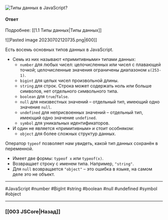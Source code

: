 ![Типы данных в JavaScript?](https://youtu.be/ycYp7CYOnO0?t=471)

#### Ответ

Подробнее: [[1.1 Типы данных|Типы данных]]

![[Pasted image 20230702120735.png|600]]

Есть восемь основных типов данных в JavaScript. 
-   Семь из них называют «примитивными» типами данных:
    -   `number` для любых чисел: целочисленных или чисел с плавающей точкой; целочисленные значения ограничены диапазоном `±(253-1)`.
    -   `bigint` для целых чисел произвольной длины.
    -   `string` для строк. Строка может содержать ноль или больше символов, нет отдельного символьного типа.
    -   `boolean` для `true`/`false`.
    -   `null` для неизвестных значений – отдельный тип, имеющий одно значение `null`.
    -   `undefined` для неприсвоенных значений – отдельный тип, имеющий одно значение `undefined`.
    -   `symbol` для уникальных идентификаторов.
-   И один не является «примитивным» и стоит особняком:
    -   `object` для более сложных структур данных.

Оператор `typeof` позволяет нам увидеть, какой тип данных сохранён в переменной.

-   Имеет две формы: `typeof x` или `typeof(x)`.
-   Возвращает строку с именем типа. Например, `"string"`.
-   Для `null` возвращается `"object"` – это ошибка в языке, на самом деле это не объект.

___
#JavaScript #number #BigInt #string #boolean #null #undefined #symbol #object 

___

### [[003 JSCore|Назад]]